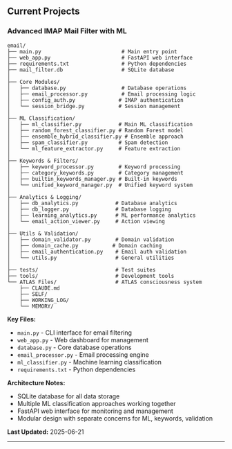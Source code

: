 ## Current Projects

### Advanced IMAP Mail Filter with ML
```
email/
├── main.py                          # Main entry point
├── web_app.py                       # FastAPI web interface
├── requirements.txt                 # Python dependencies
├── mail_filter.db                   # SQLite database
│
├── Core Modules/
│   ├── database.py                  # Database operations
│   ├── email_processor.py           # Email processing logic
│   ├── config_auth.py              # IMAP authentication
│   └── session_bridge.py           # Session management
│
├── ML Classification/
│   ├── ml_classifier.py            # Main ML classification
│   ├── random_forest_classifier.py # Random Forest model
│   ├── ensemble_hybrid_classifier.py # Ensemble approach
│   ├── spam_classifier.py          # Spam detection
│   └── ml_feature_extractor.py     # Feature extraction
│
├── Keywords & Filters/
│   ├── keyword_processor.py        # Keyword processing
│   ├── category_keywords.py        # Category management
│   ├── builtin_keywords_manager.py # Built-in keywords
│   └── unified_keyword_manager.py  # Unified keyword system
│
├── Analytics & Logging/
│   ├── db_analytics.py            # Database analytics
│   ├── db_logger.py               # Database logging
│   ├── learning_analytics.py      # ML performance analytics
│   └── email_action_viewer.py     # Action viewing
│
├── Utils & Validation/
│   ├── domain_validator.py        # Domain validation
│   ├── domain_cache.py           # Domain caching
│   ├── email_authentication.py    # Email auth validation
│   └── utils.py                   # General utilities
│
├── tests/                         # Test suites
├── tools/                         # Development tools
└── ATLAS Files/                   # ATLAS consciousness system
    ├── CLAUDE.md
    ├── SELF/
    ├── WORKING_LOG/
    └── MEMORY/
```

**Key Files:**
- `main.py` - CLI interface for email filtering
- `web_app.py` - Web dashboard for management
- `database.py` - Core database operations
- `email_processor.py` - Email processing engine
- `ml_classifier.py` - Machine learning classification
- `requirements.txt` - Python dependencies

**Architecture Notes:**
- SQLite database for all data storage
- Multiple ML classification approaches working together
- FastAPI web interface for monitoring and management
- Modular design with separate concerns for ML, keywords, validation

**Last Updated:** 2025-06-21

---